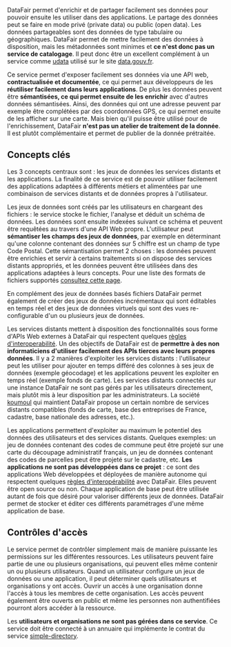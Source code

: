 DataFair permet d'enrichir et de partager facilement ses données pour pouvoir ensuite les utiliser dans des applications. Le partage des données peut se faire en mode privé (private data) ou public (open data). Les données partageables sont des données de type tabulaire ou géographiques. DataFair permet de mettre facilement des données à disposition, mais les métadonnées sont minimes et **ce n'est donc pas un service de catalogage**. Il peut donc être un excellent complément à un service comme [udata](https://github.com/opendatateam/udata) utilisé sur le site [data.gouv.fr](http://data.gouv.fr).

Ce service permet d'exposer facilement ses données via une API web, **contractualisée et documentée**, ce qui permet aux développeurs de les **réutiliser facilement dans leurs applications**. De plus les données peuvent être **sémantisées, ce qui permet ensuite de les enrichir** avec d'autres données sémantisées. Ainsi, des données qui ont une adresse peuvent par exemple être complétées par des coordonnées GPS, ce qui permet ensuite de les afficher sur une carte. Mais bien qu'il puisse être utilisé pour de l'enrichissement, DataFair **n'est pas un atelier de traitement de la donnée**. Il est plutôt complémentaire et permet de publier de la donnée prétraitée.

## Concepts clés

Les 3 concepts centraux sont : les jeux de données les services distants et les applications. La finalité de ce service est de pouvoir utiliser facilement des applications adaptées à différents métiers et alimentées par une combinaison de services distants et de données propres à l'utilisateur.

Les jeux de données sont créés par les utilisateurs en chargeant des fichiers : le service stocke le fichier, l'analyse et déduit un schéma de données. Les données sont ensuite indexées suivant ce schéma et peuvent être requêtées au travers d'une API Web propre. L'utilisateur peut **sémantiser les champs des jeux de données**, par exemple en déterminant qu'une colonne contenant des données sur 5 chiffre est un champ de type Code Postal. Cette sémantisation permet 2 choses : les données peuvent être enrichies et servir à certains traitements si on dispose des services distants appropriés, et les données peuvent être utilisées dans des applications adaptées à leurs concepts. Pour une liste des formats de fichiers supportés [consultez cette page](user-guide/format).

En complément des jeux de données basés fichiers DataFair permet également de créer des jeux de données incrémentaux qui sont éditables en temps réel et des jeux de données virtuels qui sont des vues re-configurable d'un ou plusieurs jeux de données.

Les services distants mettent à disposition des fonctionnalités sous forme d'APIs Web externes à DataFair qui respectent quelques [règles d'interoperabilité](interoperate/services). Un des objectifs de DataFair est de **permettre à des non informaticiens d'utiliser facilement des APIs tierces avec leurs propres données**. Il y a 2 manières d'exploiter les services distants : l'utilisateur peut les utiliser pour ajouter en temps différé des colonnes à ses jeux de données (exemple géocodage) et les applications peuvent les exploiter en temps réel (exemple fonds de carte). Les services distants connectés sur une instance DataFair ne sont pas gérés par les utilisateurs directement, mais plutôt mis à leur disposition par les administrateurs. La société [koumoul](https://koumoul.com) qui maintient DataFair propose un certain nombre de services distants compatibles (fonds de carte, base des entreprises de France, cadastre, base nationale des adresses, etc.).

Les applications permettent d'exploiter au maximum le potentiel des données des utilisateurs et des services distants. Quelques exemples: un jeu de données contenant des codes de commune peut être projeté sur une carte du découpage administratif français, un jeu de données contenant des codes de parcelles peut être projeté sur le cadastre, etc. **Les applications ne sont pas développées dans ce projet** : ce sont des applications Web développées et déployées de manière autonome qui respectent quelques [règles d'interopérabilité](interoperate/applications) avec DataFair. Elles peuvent être open source ou non. Chaque application de base peut être utilisée autant de fois que désiré pour valoriser différents jeux de données. DataFair permet de stocker et éditer ces différents paramétrages d'une même application de base.

## Contrôles d'accès

Le service permet de contrôler simplement mais de manière puissante les permissions sur les différentes ressources. Les utilisateurs peuvent faire partie de une ou plusieurs organisations, qui peuvent elles même contenir un ou plusieurs utilisateurs. Quand un utilisateur configure un jeux de données ou une application, il peut déterminer quels utilisateurs et organisations y ont accès. Ouvrir un accès à une organisation donne l'accès à tous les membres de cette organisation. Les accès peuvent également être ouverts en public et même les personnes non authentifiées pourront alors accéder à la ressource.

Les **utilisateurs et organisations ne sont pas gérées dans ce service**. Ce service doit être connecté à un annuaire qui implémente le contrat du service [simple-directory](https://github.com/koumoul-dev/simple-directory).
